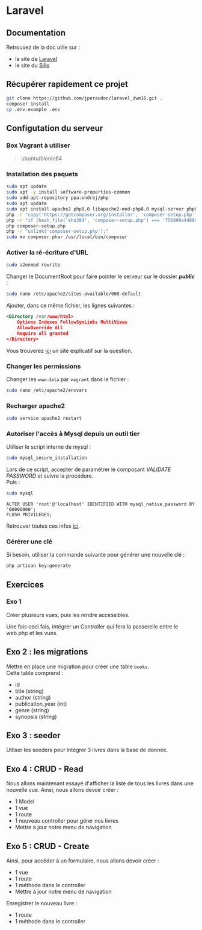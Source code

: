 # Laravel

## Documentation
Retrouvez de la doc utile sur :
- le site de [Laravel](https://laravel.com/docs/8.x)
- le site du [Sillo](https://laravel.sillo.org/laravel-8/)

## Récupérer rapidement ce projet
```bash
git clone https://github.com/jperaudon/laravel_dwm16.git .
composer install
cp .env.example .env
```

## Configutation du serveur

### Box Vagrant à utiliser
> ubuntu/bionic64

### Installation des paquets
```bash
sudo apt update
sudo apt -y install software-properties-common
sudo add-apt-repository ppa:ondrej/php
sudo apt update
sudo apt install apache2 php8.0 libapache2-mod-php8.0 mysql-server php8.0-mysql php8.0-mbstring php8.0-dom zip
php -r "copy('https://getcomposer.org/installer', 'composer-setup.php');"
php -r "if (hash_file('sha384', 'composer-setup.php') === '756890a4488ce9024fc62c56153228907f1545c228516cbf63f885e036d37e9a59d27d63f46af1d4d07ee0f76181c7d3') { echo 'Installer verified'; } else { echo 'Installer corrupt'; unlink('composer-setup.php'); } echo PHP_EOL;"
php composer-setup.php
php -r "unlink('composer-setup.php');"
sudo mv composer.phar /usr/local/bin/composer
```


### Activer la ré-écriture d'URL
```bash
sudo a2enmod rewrite
```

Changer le DocumentRoot pour faire pointer le serveur sur le dossier __*public*__ :
```bash
sudo nano /etc/apache2/sites-available/000-default
```

Ajouter, dans ce même fichier, les lignes suivantes :
```xml
<Directory /var/www/html>
    Options Indexes FollowSymLinks MultiViews
    AllowOverride All
    Require all granted
</Directory>
```
Vous trouverez [ici](https://www.digitalocean.com/community/tutorials/how-to-rewrite-urls-with-mod_rewrite-for-apache-on-ubuntu-16-04) un site explicatif sur la question.

### Changer les permissions
Changer les ```www-data``` par ```vagrant``` dans le fichier :
```bash
sudo nano /etc/apache2/envvars
```

### Recharger apache2
```bash
sudo service apache2 restart
```

### Autoriser l'accès à Mysql depuis un outil tier
Utiliser le script interne de mysql :
```bash
sudo mysql_secure_installation
```
Lors de ce script, accepter de paramétrer le composant *VALIDATE PASSWORD* et suivre la procédure.  
Puis :
```bash
sudo mysql
```
```mysql
ALTER USER 'root'@'localhost' IDENTIFIED WITH mysql_native_password BY '00000000';
FLUSH PRIVILEGES;
```

Retrouver toutes ces infos [ici](https://www.digitalocean.com/community/tutorials/how-to-install-mysql-on-ubuntu-20-04-fr).

### Gérérer une clé
Si besoin, utiliser la commande suivante pour générer une nouvelle clé : 
```bash
php artisan key:generate
```


## Exercices
### Exo 1
Créer plusieurs vues, puis les rendre accessibles.  

Une fois ceci fais, intégrer un Controller qui fera la passerelle entre le web.php et les vues.

## Exo 2 : les migrations
Mettre en place une migration pour créer une table ```books```.  
Cette table comprend :
- id
- title (string)
- author (string)
- publication_year (int)
- genre (string)
- synopsis (string)

## Exo 3 : seeder
Utliser les seeders pour intégrer 3 livres dans la base de donnée.

## Exo 4 : CRUD - Read
Nous allons maintenant essayé d'afficher la liste de tous les livres dans une nouvelle vue.
Ainsi, nous allons devoir créer :
- 1 Model
- 1 vue
- 1 route
- 1 nouveau controller pour gérer nos livres
- Mettre à jour notre menu de navigation

## Exo 5 : CRUD - Create
Ainsi, pour accéder à un formulaire, nous allons devoir créer :
- 1 vue
- 1 route
- 1 méthode dans le controller
- Mettre à jour notre menu de navigation

Enregistrer le nouveau livre :
- 1 route
- 1 méthode dans le controller